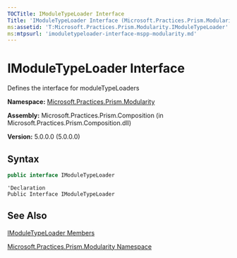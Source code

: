 ```yaml
---
TOCTitle: IModuleTypeLoader Interface
Title: 'IModuleTypeLoader Interface (Microsoft.Practices.Prism.Modularity)'
ms:assetid: 'T:Microsoft.Practices.Prism.Modularity.IModuleTypeLoader'
ms:mtpsurl: 'imoduletypeloader-interface-mspp-modularity.md'
---
```


# IModuleTypeLoader Interface

Defines the interface for moduleTypeLoaders

**Namespace:** [Microsoft.Practices.Prism.Modularity](mspp-modularity-namespace)

**Assembly:** Microsoft.Practices.Prism.Composition (in Microsoft.Practices.Prism.Composition.dll)

**Version:** 5.0.0.0 (5.0.0.0)
## Syntax
```C#
public interface IModuleTypeLoader
```
```VB
'Declaration
Public Interface IModuleTypeLoader
```

## See Also
[IModuleTypeLoader Members](imoduletypeloader-members-mspp-modularity)

[Microsoft.Practices.Prism.Modularity Namespace](mspp-modularity-namespace)
